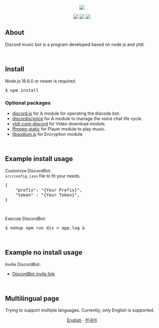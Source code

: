 <div align="center">
    <p><a><img src="https://user-images.githubusercontent.com/33018600/147638305-42ccd66a-e505-4eb2-bc4c-54d90f0bf929.png"></a></p>
    <p>
        <a><img src="https://komarev.com/ghpvc/?username=reasley-com"></a>
        <a><img src="https://img.shields.io/badge/-reasley-grey?style=flat&logo=github&logoColor=white&link=https://github.com/reasley/"></a>
        <a><img src="https://img.shields.io/badge/-reasley-00acee?style=flat&logo=twitter&logoColor=white&link=https://twitter.com/reasley/"></a>
    </p>
</div>


## About
Discord music bot is a program developed based on node js and ytdl.

<br>


## Install
Node.js 16.6.0 or newer is required.
<pre>$ npm install</pre>

### Optional packages
- [discord.js](https://www.npmjs.com/package/discord.js) for A module for operating the discode bot. 
- [discordjs/voice](https://www.npmjs.com/package/@discordjs/voice) for A module to manage the voice chat life cycle.
- [ytdl-core-discord](https://www.npmjs.com/package/ytdl-core-discord) for Video download module.
- [ffmpeg-static](https://www.npmjs.com/package/ffmpeg-static) for Player module to play music.
- [libsodium.js](https://www.npmjs.com/package/sodiumutil) for Encryption module.

<br>

## Example install usage

Customize DiscordBot:
<br>
`src/config.json` file to fit your needs.
<pre>{
	"prefix": "{Your Prefix}", 
	"token" : "{Your Token}",
}</pre>

<br>

Execute DiscordBot:
<pre>$ nohup npm run dis > app.log &</pre>

<br>

## Example no install usage
Invite DiscordBot: 
- [DiscordBot invite link](https://discord.com/api/oauth2/authorize?client_id=925052224424542208&permissions=3213312&scope=bot)

<br>

## Multilingual page
Trying to support multiple languages.
Currently, only English is supported.
<p align="center">
  <a href="https://github.com/reasley-com/discord-music-bot">English</a>
   · 
  <a href="/docs/README_kr.md">한국어</a>
</p>


